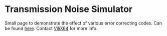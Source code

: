 # Transmission Noise Simulator
Small page to demonstrate the effect of various error correcting codes. Can be found [here](http://http://vilix.xyz/s/noise_simulator/). Contact [ViliX64](https://twitter.com/ViliX64) for more info.
